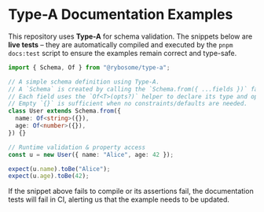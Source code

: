 # Type-A Documentation Examples

This repository uses **Type-A** for schema validation. The snippets below are **live tests** – they are automatically compiled and executed by the `pnpm docs:test` script to ensure the examples remain correct and type-safe.

```typescript test
import { Schema, Of } from "@rybosome/type-a";

// A simple schema definition using Type-A.
// A `Schema` is created by calling the `Schema.from({ ...fields })` factory.
// Each field uses the `Of<T>(opts?)` helper to declare its type and options.
// Empty `{}` is sufficient when no constraints/defaults are needed.
class User extends Schema.from({
  name: Of<string>({}),
  age: Of<number>({}),
}) {}

// Runtime validation & property access
const u = new User({ name: "Alice", age: 42 });

expect(u.name).toBe("Alice");
expect(u.age).toBe(42);
```

If the snippet above fails to compile or its assertions fail, the documentation
tests will fail in CI, alerting us that the example needs to be updated.
